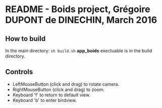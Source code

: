 # README - Boids project, Grégoire DUPONT de DINECHIN, March 2016


## How to build
In the main directory:
`sh build.sh`
**app_boids** exectuable is in the build directory.

## Controls
- LeftMouseButton (click and drag) to rotate camera.
- RightMouseButton (click and drag) to zoom.
- Keyboard 'f' to return to default view.
- Keyboard 'b' to enter birdview.
